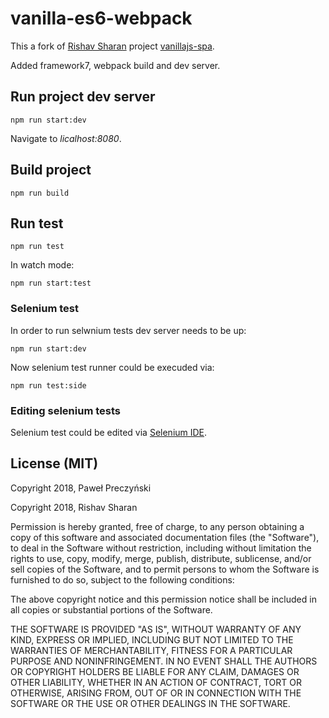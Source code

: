 # vanilla-es6-webpack

This a fork of [Rishav Sharan](https://github.com/precz/vanillajs-spa/commits?author=rishavs) project [vanillajs-spa](https://github.com/rishavs/vanillajs-spa).

Added framework7, webpack build and dev server.

## Run project dev server
```
npm run start:dev
```
Navigate to *licalhost:8080*.

## Build project
```
npm run build
```

## Run test
```
npm run test
```
In watch mode:
```
npm run start:test
```

### Selenium test
In order to run selwnium tests dev server needs to be up:
```
npm run start:dev
```
Now selenium test runner could be execuded via:
```
npm run test:side
```

### Editing selenium tests
Selenium test could be edited via [Selenium IDE](https://www.seleniumhq.org/projects/ide/).

## License (MIT)
Copyright 2018, Paweł Preczyński

Copyright 2018, Rishav Sharan

Permission is hereby granted, free of charge, to any person obtaining a copy of this software and associated documentation files (the "Software"), to deal in the Software without restriction, including without limitation the rights to use, copy, modify, merge, publish, distribute, sublicense, and/or sell copies of the Software, and to permit persons to whom the Software is furnished to do so, subject to the following conditions:

The above copyright notice and this permission notice shall be included in all copies or substantial portions of the Software.


THE SOFTWARE IS PROVIDED "AS IS", WITHOUT WARRANTY OF ANY KIND, EXPRESS OR IMPLIED, INCLUDING BUT NOT LIMITED TO THE WARRANTIES OF MERCHANTABILITY, FITNESS FOR A PARTICULAR PURPOSE AND NONINFRINGEMENT. IN NO EVENT SHALL THE AUTHORS OR COPYRIGHT HOLDERS BE LIABLE FOR ANY CLAIM, DAMAGES OR OTHER LIABILITY, WHETHER IN AN ACTION OF CONTRACT, TORT OR OTHERWISE, ARISING FROM, OUT OF OR IN CONNECTION WITH THE SOFTWARE OR THE USE OR OTHER DEALINGS IN THE SOFTWARE.
